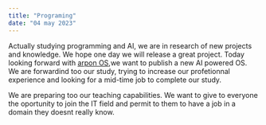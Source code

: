 ```yaml
---
title: "Programing"
date: "04 may 2023"
---
```

Actually studying programming and AI, we are in research of new projects and knowledge.
We hope one day we will release a great project.
Today looking forward with [arpon OS](https://nfteam.netlify.app/arpon/home.html),we want to publish a new AI powered OS.
We are forwardind too our study, trying to increase our profetionnal experience and looking for a mid-time job to complete our study.

We are preparing too our teaching capabilities. We want to give to everyone the oportunity to join the IT field and permit to them to have a job in a domain they doesnt really know.